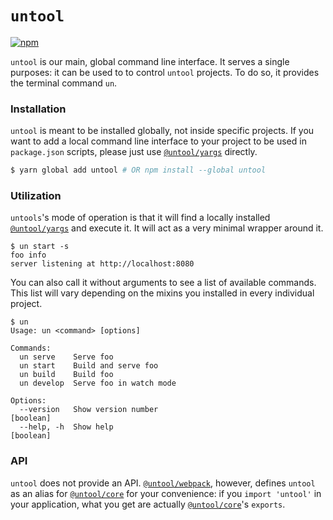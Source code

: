 # `untool`

[![npm](https://img.shields.io/npm/v/untool.svg)](https://www.npmjs.com/package/untool)

`untool` is our main, global command line interface. It serves a single purposes: it can be used to to control `untool` projects. To do so, it provides the terminal command `un`.

### Installation

`untool` is meant to be installed globally, not inside specific projects. If you want to add a local command line interface to your project to be used in `package.json` scripts, please just use [`@untool/yargs`](https://github.com/untool/untool/blob/master/packages/yargs/README.md) directly.

```bash
$ yarn global add untool # OR npm install --global untool
```

### Utilization

`untools`'s mode of operation is that it will find a locally installed [`@untool/yargs`](https://github.com/untool/untool/blob/master/packages/yargs/README.md) and execute it. It will act as a very minimal wrapper around it.

```text
$ un start -s
foo info
server listening at http://localhost:8080
```

You can also call it without arguments to see a list of available commands. This list will vary depending on the mixins you installed in every individual project.

```text
$ un
Usage: un <command> [options]

Commands:
  un serve    Serve foo
  un start    Build and serve foo
  un build    Build foo
  un develop  Serve foo in watch mode

Options:
  --version   Show version number                                     [boolean]
  --help, -h  Show help                                               [boolean]
```

### API

`untool` does not provide an API. [`@untool/webpack`](https://github.com/untool/untool/blob/master/packages/webpack/README.md), however, defines `untool` as an alias for [`@untool/core`](https://github.com/untool/untool/blob/master/packages/core/README.md) for your convenience: if you `import 'untool'` in your application, what you get are actually [`@untool/core`](https://github.com/untool/untool/blob/master/packages/core/README.md)'s `exports`.
